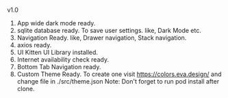 v1.0
1. App wide dark mode ready.
2. sqlite database ready. To save user settings. like, Dark Mode etc.
3. Navigation Ready. like, Drawer navigation, Stack navigation.
4. axios ready.
5. UI Kitten UI Library installed.
6. Internet availability check ready.
7. Bottom Tab Navigation ready.
8. Custom Theme Ready. To create one visit https://colors.eva.design/ and change file in ./src/theme.json
Note: Don't forget to run pod install after clone.